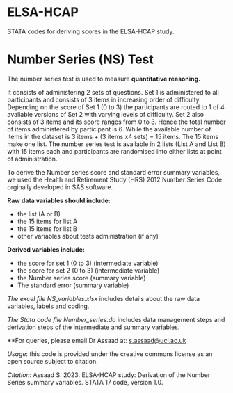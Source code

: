 # ELSA-HCAP
STATA codes for deriving scores in the ELSA-HCAP study.

# Number Series (NS) Test

The number series test is used to measure **quantitative reasoning.** 

It consists of administering 2 sets of questions. Set 1 is administered to all participants and consists of 3 items in increasing order of difficulty. Depending on the score of Set 1 (0 to 3) the participants are routed to 1 of 4 avaliable versions of Set 2 with varying levels of difficulty. Set 2 also consists of 3 items and its score ranges from 0 to 3. Hence the total number of items administered by participant is 6. While the available number of items in the dataset is 3 items + (3 items x4 sets) = 15 items. The 15 items make one list. The number series test is available in 2 lists (List A and List B) with 15 items each and participants are randomised into either lists at point of administration.   

To derive the Number series score and standard error summary variables, we used the Health and Retirement Study (HRS) 2012 Number Series Code orginally developed in SAS software.

**Raw data variables should include:**
* the list (A or B)
* the 15 items for list A 
* the 15 items for list B
* other variables about tests administration (if any)

**Derived variables include:**
* the score for set 1 (0 to 3) (intermediate variable)
* the score for set 2 (0 to 3) (intermediate variable)
* the Number series score (summary variable)
* The standard error (summary variable)

*The excel file NS_variables.xlsx* includes details about the raw data variables, labels and coding. 

*The Stata code file Number_series.do* includes data management steps and derivation steps of the intermediate and summary variables.

**For queries, please email Dr Assaad at: s.assaad@ucl.ac.uk

*Usage*: this code is provided under the creative commons license as an open source subject to citation.

*Citation*:  Assaad S. 2023. ELSA-HCAP study: Derivation of the Number Series summary variables. STATA 17 code, version 1.0. 







